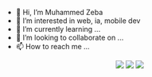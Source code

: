 - 👋 Hi, I’m Muhammed Zeba
- 👀 I’m interested in web, ia, mobile dev
- 🌱 I’m currently learning ...
- 💞️ I’m looking to collaborate on ...
- 📫 How to reach me ...

<p align="center">
 <img src="https://github-readme-stats-parice02.vercel.app/api?username=parice02&include_all_commits=true&show_icons=true"/>
 <img src="https://github-readme-stats-parice02.vercel.app/api/top-langs/?username=parice02&include_all_commits=true&layout=compact"/>
 <img src="https://streak-stats.demolab.com?user=parice02"/>
</p>

<!---
parice02/parice02 is a ✨ special ✨ repository because its `README.md` (this file) appears on your GitHub profile.
You can click the Preview link to take a look at your changes.
--->
